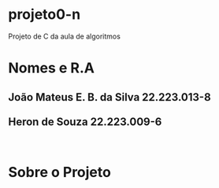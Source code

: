 # projeto0-n
Projeto de C da aula de algoritmos 

<h1>Nomes e R.A</h1>
<h2>João Mateus E. B. da Silva 22.223.013-8 <br><br> Heron de Souza 22.223.009-6 </h2>
<br>

<h1>Sobre o Projeto</h1>